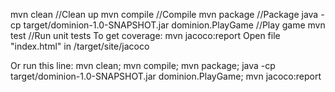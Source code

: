 mvn clean //Clean up
mvn compile //Compile
mvn package //Package
java -cp target/dominion-1.0-SNAPSHOT.jar dominion.PlayGame //Play game
mvn test //Run unit tests
To get coverage:
mvn jacoco:report
Open file "index.html" in /target/site/jacoco

Or run this line:
mvn clean; mvn compile; mvn package; java -cp target/dominion-1.0-SNAPSHOT.jar dominion.PlayGame; mvn jacoco:report 
